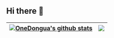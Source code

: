 ## Hi there 👋

| <a href="https://github.com/OneDongua/"><img align="center" src="https://github-readme-stats.vercel.app/api?username=OneDongua&show_icons=true&hide_border=true" alt="OneDongua's github stats" /></a> | <a href="https://github.com/OneDongua/"><img align="center" src="https://github-readme-stats.vercel.app/api/top-langs/?username=OneDongua&layout=compact&hide_border=true" /></a> |
| ------------- | ------------- |
